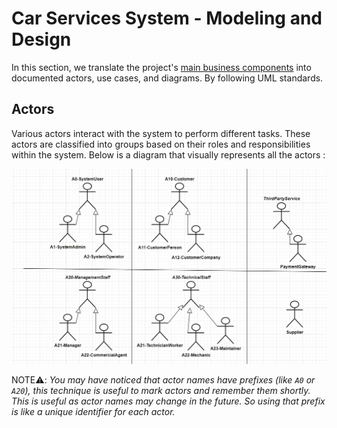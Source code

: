 # Car Services System - Modeling and Design

In this section, we translate the project's [main business components](./overview.md#system-business-components) into documented actors, use cases, and diagrams. By following UML standards.

## Actors
Various actors interact with the system to perform different tasks. These actors are classified into groups based on their roles and responsibilities within the system. Below is a diagram that visually represents all the actors :

![actors.png](../images/architecture/actors.png)

NOTE⚠️: _You may have noticed that actor names have prefixes (like `A0` or `A20`), this technique is useful to mark actors and remember them shortly. This is useful as actor names may change in the future. So using that prefix is like a unique identifier for each actor._
